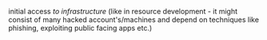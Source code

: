initial access *to infrastructure* (like in resource development - it might consist of many hacked account's/machines and depend on techniques like phishing, exploiting public facing apps etc.)
